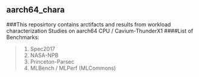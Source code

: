 ## aarch64_chara
###This reposirtory contains arctifacts and results from workload characterization Studies on aarch64 CPU / Cavium-ThunderX1
####List of Benchmarks:
>1. Spec2017
>2. NASA-NPB
>3. Princeton-Parsec
>4. MLBench / MLPerf (MLCommons)
